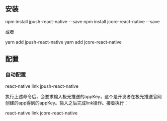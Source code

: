 ## 安装
npm install jpush-react-native --save
npm install jcore-react-native --save

或者

yarn add jpush-react-native
yarn add jcore-react-native

## 配置

### 自动配置

react-native link jpush-react-native

执行上述命令后，会要求输入极光推送的appKey，这个是开发者在极光推送官网创建的app得到的appKey。输入之后完成link操作。接着执行：

react-native link jcore-react-native

